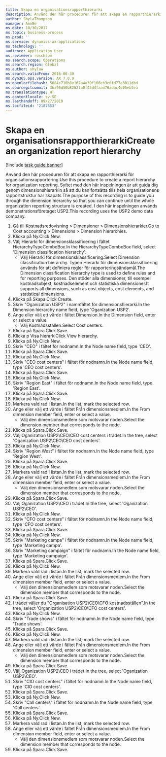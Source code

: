```yaml
---
title: Skapa en organisationsrapporthierarki
description: Använd den här proceduren för att skapa en rapporthierarki för organisationsrapportering.
author: ShylaThompson
manager: AnnBe
ms.date: 10/30/2017
ms.topic: business-process
ms.prod: ''
ms.service: dynamics-ax-applications
ms.technology: ''
audience: Application User
ms.reviewer: roschlom
ms.search.scope: Operations
ms.search.region: Global
ms.author: shylaw
ms.search.validFrom: 2016-06-30
ms.dyn365.ops.version: AX 7.0.0
ms.openlocfilehash: 5684c710b8e167a4a39f106eb3c0fd77e3011dbd
ms.sourcegitcommit: 3ba95d50b8262fa0f43d4faad76adac4d05eb3ea
ms.translationtype: HT
ms.contentlocale: sv-SE
ms.lasthandoff: 09/27/2019
ms.locfileid: "2187853"
---
```

# <a name="create-an-organization-report-hierarchy"></a><span data-ttu-id="f0d6a-103">Skapa en organisationsrapporthierarki</span><span class="sxs-lookup"><span data-stu-id="f0d6a-103">Create an organization report hierarchy</span></span>

[!include [task guide banner](../../includes/task-guide-banner.md)]

<span data-ttu-id="f0d6a-104">Använd den här proceduren för att skapa en rapporthierarki för organisationsrapportering.</span><span class="sxs-lookup"><span data-stu-id="f0d6a-104">Use this procedure to create a report hierarchy for organization reporting.</span></span> <span data-ttu-id="f0d6a-105">Syftet med den här inspelningen är att guida dig genom dimensionshierarkin så att du kan fortsätta tills hela organisationens rapportstruktur har skapats.</span><span class="sxs-lookup"><span data-stu-id="f0d6a-105">The purpose of this recording is to guide you through the dimension hierarchy so that you can continue until the whole organization reporting structure is created.</span></span> <span data-ttu-id="f0d6a-106">I den här inspelningen används demonstrationsföretaget USP2.</span><span class="sxs-lookup"><span data-stu-id="f0d6a-106">This recording uses the USP2 demo data company.</span></span>

1. <span data-ttu-id="f0d6a-107">Gå till Kostnadsredovisning > Dimensioner > Dimensionshierarkier.</span><span class="sxs-lookup"><span data-stu-id="f0d6a-107">Go to Cost accounting > Dimensions > Dimension hierarchies.</span></span>
2. <span data-ttu-id="f0d6a-108">Klicka på Ny.</span><span class="sxs-lookup"><span data-stu-id="f0d6a-108">Click New.</span></span>
3. <span data-ttu-id="f0d6a-109">Välj Hierarki för dimensionsklassificering i fältet HierarchyTypeComboBox.</span><span class="sxs-lookup"><span data-stu-id="f0d6a-109">In the HierarchyTypeComboBox field, select 'Dimension classification hierarchy'.</span></span>
    * <span data-ttu-id="f0d6a-110">Välj Hierarki för dimensionsklassificering.</span><span class="sxs-lookup"><span data-stu-id="f0d6a-110">Select Dimension classification hierarchy.</span></span> <span data-ttu-id="f0d6a-111">Typen Hierarki för dimensionsklassificering används för att definiera regler för rapporteringsändamål.</span><span class="sxs-lookup"><span data-stu-id="f0d6a-111">The Dimension classification hierarchy type is used to define rules and for reporting purposes.</span></span> <span data-ttu-id="f0d6a-112">Den stöder alla dimensioner, till exempel kostnadsobjekt, kostnadselement och statistiska dimensioner.</span><span class="sxs-lookup"><span data-stu-id="f0d6a-112">It supports all dimensions, such as cost objects, cost elements, and statistical dimensions.</span></span>  
4. <span data-ttu-id="f0d6a-113">Klicka på Skapa.</span><span class="sxs-lookup"><span data-stu-id="f0d6a-113">Click Create.</span></span>
5. <span data-ttu-id="f0d6a-114">Skriv "Oganization USP2" i namnfältet för dimensionshierarki.</span><span class="sxs-lookup"><span data-stu-id="f0d6a-114">In the Dimension hierarchy name field, type 'Oganization USP2'.</span></span>
6. <span data-ttu-id="f0d6a-115">Ange eller välj ett värde i fältet Dimension.</span><span class="sxs-lookup"><span data-stu-id="f0d6a-115">In the Dimension field, enter or select a value.</span></span>
    * <span data-ttu-id="f0d6a-116">Välj Kostnadsställen.</span><span class="sxs-lookup"><span data-stu-id="f0d6a-116">Select Cost centers.</span></span>  
7. <span data-ttu-id="f0d6a-117">Klicka på Spara.</span><span class="sxs-lookup"><span data-stu-id="f0d6a-117">Click Save.</span></span>
8. <span data-ttu-id="f0d6a-118">Klicka p Visa hierarki</span><span class="sxs-lookup"><span data-stu-id="f0d6a-118">Click View hierarchy.</span></span>
9. <span data-ttu-id="f0d6a-119">Klicka på Ny.</span><span class="sxs-lookup"><span data-stu-id="f0d6a-119">Click New.</span></span>
10. <span data-ttu-id="f0d6a-120">Skriv "CEO" i fältet för nodnamn.</span><span class="sxs-lookup"><span data-stu-id="f0d6a-120">In the Node name field, type 'CEO'.</span></span>
11. <span data-ttu-id="f0d6a-121">Klicka på Spara.</span><span class="sxs-lookup"><span data-stu-id="f0d6a-121">Click Save.</span></span>
12. <span data-ttu-id="f0d6a-122">Klicka på Ny.</span><span class="sxs-lookup"><span data-stu-id="f0d6a-122">Click New.</span></span>
13. <span data-ttu-id="f0d6a-123">Skriv "CEO cost centers" i fältet för nodnamn.</span><span class="sxs-lookup"><span data-stu-id="f0d6a-123">In the Node name field, type 'CEO cost centers'.</span></span>
14. <span data-ttu-id="f0d6a-124">Klicka på Spara.</span><span class="sxs-lookup"><span data-stu-id="f0d6a-124">Click Save.</span></span>
15. <span data-ttu-id="f0d6a-125">Klicka på Ny.</span><span class="sxs-lookup"><span data-stu-id="f0d6a-125">Click New.</span></span>
16. <span data-ttu-id="f0d6a-126">Skriv "Region East" i fältet för nodnamn.</span><span class="sxs-lookup"><span data-stu-id="f0d6a-126">In the Node name field, type 'Region East'.</span></span>
17. <span data-ttu-id="f0d6a-127">Klicka på Spara.</span><span class="sxs-lookup"><span data-stu-id="f0d6a-127">Click Save.</span></span>
18. <span data-ttu-id="f0d6a-128">Klicka på Ny.</span><span class="sxs-lookup"><span data-stu-id="f0d6a-128">Click New.</span></span>
19. <span data-ttu-id="f0d6a-129">Markera vald rad i listan.</span><span class="sxs-lookup"><span data-stu-id="f0d6a-129">In the list, mark the selected row.</span></span>
20. <span data-ttu-id="f0d6a-130">Ange eller välj ett värde i fältet Från dimensionsmedlem.</span><span class="sxs-lookup"><span data-stu-id="f0d6a-130">In the From dimension member field, enter or select a value.</span></span>
    * <span data-ttu-id="f0d6a-131">Välj den dimensionsmedlem som motsvarar noden.</span><span class="sxs-lookup"><span data-stu-id="f0d6a-131">Select the dimension member that corresponds to the node.</span></span>  
21. <span data-ttu-id="f0d6a-132">Klicka på Spara.</span><span class="sxs-lookup"><span data-stu-id="f0d6a-132">Click Save.</span></span>
22. <span data-ttu-id="f0d6a-133">Välj Oganization USP2\CEO\CEO cost centers i trädet.</span><span class="sxs-lookup"><span data-stu-id="f0d6a-133">In the tree, select 'Oganization USP2\CEO\CEO cost centers'.</span></span>
23. <span data-ttu-id="f0d6a-134">Klicka på Ny.</span><span class="sxs-lookup"><span data-stu-id="f0d6a-134">Click New.</span></span>
24. <span data-ttu-id="f0d6a-135">Skriv "Region West" i fältet för nodnamn.</span><span class="sxs-lookup"><span data-stu-id="f0d6a-135">In the Node name field, type 'Region West'.</span></span>
25. <span data-ttu-id="f0d6a-136">Klicka på Spara.</span><span class="sxs-lookup"><span data-stu-id="f0d6a-136">Click Save.</span></span>
26. <span data-ttu-id="f0d6a-137">Klicka på Ny.</span><span class="sxs-lookup"><span data-stu-id="f0d6a-137">Click New.</span></span>
27. <span data-ttu-id="f0d6a-138">Markera vald rad i listan.</span><span class="sxs-lookup"><span data-stu-id="f0d6a-138">In the list, mark the selected row.</span></span>
28. <span data-ttu-id="f0d6a-139">Ange eller välj ett värde i fältet Från dimensionsmedlem.</span><span class="sxs-lookup"><span data-stu-id="f0d6a-139">In the From dimension member field, enter or select a value.</span></span>
    * <span data-ttu-id="f0d6a-140">Välj den dimensionsmedlem som motsvarar noden.</span><span class="sxs-lookup"><span data-stu-id="f0d6a-140">Select the dimension member that corresponds to the node.</span></span>  
29. <span data-ttu-id="f0d6a-141">Klicka på Spara.</span><span class="sxs-lookup"><span data-stu-id="f0d6a-141">Click Save.</span></span>
30. <span data-ttu-id="f0d6a-142">Välj Oganization USP2\CEO i trädet.</span><span class="sxs-lookup"><span data-stu-id="f0d6a-142">In the tree, select 'Oganization USP2\CEO'.</span></span>
31. <span data-ttu-id="f0d6a-143">Klicka på Ny.</span><span class="sxs-lookup"><span data-stu-id="f0d6a-143">Click New.</span></span>
32. <span data-ttu-id="f0d6a-144">Skriv "CFO cost centers" i fältet för nodnamn.</span><span class="sxs-lookup"><span data-stu-id="f0d6a-144">In the Node name field, type 'CFO cost centers'.</span></span>
33. <span data-ttu-id="f0d6a-145">Klicka på Spara.</span><span class="sxs-lookup"><span data-stu-id="f0d6a-145">Click Save.</span></span>
34. <span data-ttu-id="f0d6a-146">Klicka på Ny.</span><span class="sxs-lookup"><span data-stu-id="f0d6a-146">Click New.</span></span>
35. <span data-ttu-id="f0d6a-147">Skriv "Marketing campa" i fältet för nodnamn.</span><span class="sxs-lookup"><span data-stu-id="f0d6a-147">In the Node name field, type 'Marketing campa'.</span></span>
36. <span data-ttu-id="f0d6a-148">Skriv "Marketing campaign" i fältet för nodnamn.</span><span class="sxs-lookup"><span data-stu-id="f0d6a-148">In the Node name field, type 'Marketing campaign'.</span></span>
37. <span data-ttu-id="f0d6a-149">Klicka på Spara.</span><span class="sxs-lookup"><span data-stu-id="f0d6a-149">Click Save.</span></span>
38. <span data-ttu-id="f0d6a-150">Klicka på Ny.</span><span class="sxs-lookup"><span data-stu-id="f0d6a-150">Click New.</span></span>
39. <span data-ttu-id="f0d6a-151">Markera vald rad i listan.</span><span class="sxs-lookup"><span data-stu-id="f0d6a-151">In the list, mark the selected row.</span></span>
40. <span data-ttu-id="f0d6a-152">Ange eller välj ett värde i fältet Från dimensionsmedlem.</span><span class="sxs-lookup"><span data-stu-id="f0d6a-152">In the From dimension member field, enter or select a value.</span></span>
    * <span data-ttu-id="f0d6a-153">Välj den dimensionsmedlem som motsvarar noden.</span><span class="sxs-lookup"><span data-stu-id="f0d6a-153">Select the dimension member that corresponds to the node.</span></span>  
41. <span data-ttu-id="f0d6a-154">Klicka på Spara.</span><span class="sxs-lookup"><span data-stu-id="f0d6a-154">Click Save.</span></span>
42. <span data-ttu-id="f0d6a-155">I trädet väljer du "Organisation USP2\CEO\CFO kostnadsställen".</span><span class="sxs-lookup"><span data-stu-id="f0d6a-155">In the tree, select 'Organization USP2\CEO\CFO cost centers'.</span></span>
43. <span data-ttu-id="f0d6a-156">Klicka på Ny.</span><span class="sxs-lookup"><span data-stu-id="f0d6a-156">Click New.</span></span>
44. <span data-ttu-id="f0d6a-157">Skriv "Trade shows" i fältet för nodnamn.</span><span class="sxs-lookup"><span data-stu-id="f0d6a-157">In the Node name field, type 'Trade shows'.</span></span>
45. <span data-ttu-id="f0d6a-158">Klicka på Spara.</span><span class="sxs-lookup"><span data-stu-id="f0d6a-158">Click Save.</span></span>
46. <span data-ttu-id="f0d6a-159">Klicka på Ny.</span><span class="sxs-lookup"><span data-stu-id="f0d6a-159">Click New.</span></span>
47. <span data-ttu-id="f0d6a-160">Markera vald rad i listan.</span><span class="sxs-lookup"><span data-stu-id="f0d6a-160">In the list, mark the selected row.</span></span>
48. <span data-ttu-id="f0d6a-161">Ange eller välj ett värde i fältet Från dimensionsmedlem.</span><span class="sxs-lookup"><span data-stu-id="f0d6a-161">In the From dimension member field, enter or select a value.</span></span>
    * <span data-ttu-id="f0d6a-162">Välj den dimensionsmedlem som motsvarar noden.</span><span class="sxs-lookup"><span data-stu-id="f0d6a-162">Select the dimension member that corresponds to the node.</span></span>  
49. <span data-ttu-id="f0d6a-163">Klicka på Spara.</span><span class="sxs-lookup"><span data-stu-id="f0d6a-163">Click Save.</span></span>
50. <span data-ttu-id="f0d6a-164">Välj Oganization USP2\CEO i trädet.</span><span class="sxs-lookup"><span data-stu-id="f0d6a-164">In the tree, select 'Oganization USP2\CEO'.</span></span>
51. <span data-ttu-id="f0d6a-165">Skriv "CIO cost centers" i fältet för nodnamn.</span><span class="sxs-lookup"><span data-stu-id="f0d6a-165">In the Node name field, type 'CIO cost centers'.</span></span>
52. <span data-ttu-id="f0d6a-166">Klicka på Spara.</span><span class="sxs-lookup"><span data-stu-id="f0d6a-166">Click Save.</span></span>
53. <span data-ttu-id="f0d6a-167">Klicka på Ny.</span><span class="sxs-lookup"><span data-stu-id="f0d6a-167">Click New.</span></span>
54. <span data-ttu-id="f0d6a-168">Skriv "Call centers" i fältet för nodnamn.</span><span class="sxs-lookup"><span data-stu-id="f0d6a-168">In the Node name field, type 'Call centers'.</span></span>
55. <span data-ttu-id="f0d6a-169">Klicka på Spara.</span><span class="sxs-lookup"><span data-stu-id="f0d6a-169">Click Save.</span></span>
56. <span data-ttu-id="f0d6a-170">Klicka på Ny.</span><span class="sxs-lookup"><span data-stu-id="f0d6a-170">Click New.</span></span>
57. <span data-ttu-id="f0d6a-171">Markera vald rad i listan.</span><span class="sxs-lookup"><span data-stu-id="f0d6a-171">In the list, mark the selected row.</span></span>
58. <span data-ttu-id="f0d6a-172">Ange eller välj ett värde i fältet Från dimensionsmedlem.</span><span class="sxs-lookup"><span data-stu-id="f0d6a-172">In the From dimension member field, enter or select a value.</span></span>
    * <span data-ttu-id="f0d6a-173">Välj den dimensionsmedlem som motsvarar noden.</span><span class="sxs-lookup"><span data-stu-id="f0d6a-173">Select the dimension member that corresponds to the node.</span></span>  
59. <span data-ttu-id="f0d6a-174">Klicka på Spara.</span><span class="sxs-lookup"><span data-stu-id="f0d6a-174">Click Save.</span></span>

